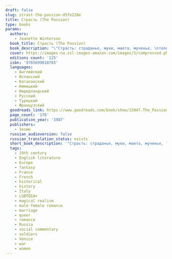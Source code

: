 ```yaml
---
draft: false
slug: strast-the-passion-d5fe228e
title: Страсть (The Passion)
type: books
params:
  authors:
    - Jeanette Winterson
  book_title: Страсть (The Passion)
  book_description: "\"Страсть: страданье, муки, маета, мученье, \nтелесная боль, душевная скорбь, тоска; подвиг, сознательно принятые на \nсебя тяготы, мученичество\". Так нам говорит словарь Даля. Но роман \nДженет Уинтерсон - бесспорной звезды британской литературы конца XX века\n - не только об этом. Страстны влечения пола, азартная игра, война, \nлюбовь к матери и своей стране.\n\nОдин из маленьких шедевров современной европейской литературы, роман `Страсть` - впервые на русском языке.\n\n\"Winterson is a master of her material, a writer in whom great talent deeply abides.\" — Vanity Fair First published to great acclaim in 1987, this arresting, elegant novel from Jeanette Winterson uses Napolean’s Europe as the setting for a tantalizing surrealistic romance between an observer of history and a creature of fantasy. Jeanette Winterson’s novels have established her as one of the most important young writers in world literature. The Passion  is perhaps her most highly acclaimed work, a modern classic that confirms her special claim on the novel. Set during the tumultuous years of the Napoleonic Wars,  The Passion  intertwines the destinies of two remarkable people: Henri, a simple French soldier, who follows Napoleon from glory to Russian ruin; and Villanelle, the red-haired, web-footed daughter of a Venetian boatman, whose husband has gambled away her heart. In Venice’s compound of carnival, chance, and darkness, the pair meet their singular destiny.In her unique and mesmerizing voice, Winterson blends reality with fantasy, dream, and imagination to weave a hypnotic tale with stunning effects."
  cover: https://images-na.ssl-images-amazon.com/images/S/compressed.photo.goodreads.com/books/1203799610i/2885232.jpg
  editions count: '125'
  isbn: '9785699018765'
  languages:
    - Английский
    - Испанский
    - Каталанский
    - Немецкий
    - Нидерландский
    - Русский
    - Турецкий
    - Французский
  goodreads_link: https://www.goodreads.com/book/show/15047.The_Passion
  page_count: '176'
  publication_year: '1987'
  publishers:
    - Эксмо
  russian_audioversion: false
  russian_translation_status: exists
  short_book_description: '"Страсть: страданье, муки, маета, мученье, телесная боль, душевная скорбь, тоска; подвиг, сознательно принятые на себя тяготы, мученичество". Так нам говорит словарь Даля. Но роман Дженет Уинтерсон - бесспорной звезды британской литературы конца XX века - не только об этом...'
  tags:
    - 19th century
    - English literature
    - Europe
    - fantasy
    - France
    - French
    - historical
    - history
    - Italy
    - LGBTQIA+
    - magical realism
    - male-female romance
    - marriage
    - queer
    - romance
    - Russia
    - social commentary
    - soldiers
    - Venice
    - war
    - women
---
```


